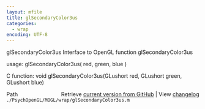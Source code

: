 ```yaml
---
layout: mfile
title: glSecondaryColor3us
categories:
  - wrap
encoding: UTF-8
---
```


glSecondaryColor3us  Interface to OpenGL function glSecondaryColor3us

usage:  glSecondaryColor3us( red, green, blue )

C function:  void glSecondaryColor3us(GLushort red, GLushort green, GLushort blue)


<div class="code_header" style="text-align:right;">
  <span style="float:left;">Path&nbsp;&nbsp;</span> <span class="counter">Retrieve <a href=
  "https://raw.github.com/Psychtoolbox-3/Psychtoolbox-3/beta/./PsychOpenGL/MOGL/wrap/glSecondaryColor3us.m">current version from GitHub</a> | View <a href=
  "https://github.com/Psychtoolbox-3/Psychtoolbox-3/commits/beta/./PsychOpenGL/MOGL/wrap/glSecondaryColor3us.m">changelog</a></span>
</div>
<div class="code">
  <code>./PsychOpenGL/MOGL/wrap/glSecondaryColor3us.m</code>
</div>

